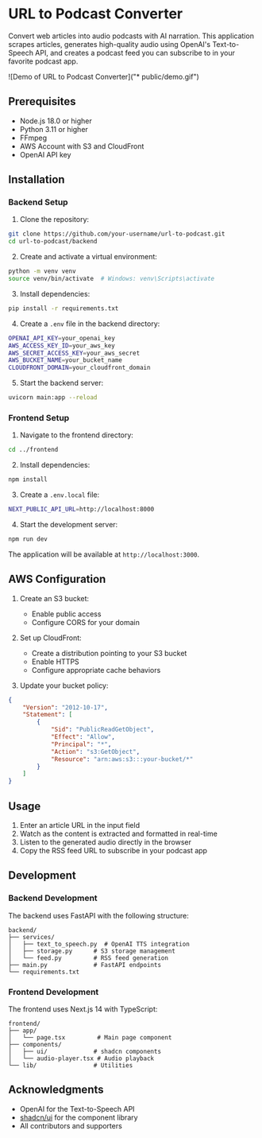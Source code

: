 # URL to Podcast Converter

Convert web articles into audio podcasts with AI narration. This application scrapes articles, generates high-quality audio using OpenAI's Text-to-Speech API, and creates a podcast feed you can subscribe to in your favorite podcast app.

![Demo of URL to Podcast Converter]("* public/demo.gif")

## Prerequisites

- Node.js 18.0 or higher
- Python 3.11 or higher
- FFmpeg
- AWS Account with S3 and CloudFront
- OpenAI API key

## Installation

### Backend Setup

1. Clone the repository:
```bash
git clone https://github.com/your-username/url-to-podcast.git
cd url-to-podcast/backend
```

2. Create and activate a virtual environment:
```bash
python -m venv venv
source venv/bin/activate  # Windows: venv\Scripts\activate
```

3. Install dependencies:
```bash
pip install -r requirements.txt
```

4. Create a `.env` file in the backend directory:
```bash
OPENAI_API_KEY=your_openai_key
AWS_ACCESS_KEY_ID=your_aws_key
AWS_SECRET_ACCESS_KEY=your_aws_secret
AWS_BUCKET_NAME=your_bucket_name
CLOUDFRONT_DOMAIN=your_cloudfront_domain
```

5. Start the backend server:
```bash
uvicorn main:app --reload
```

### Frontend Setup

1. Navigate to the frontend directory:
```bash
cd ../frontend
```

2. Install dependencies:
```bash
npm install
```

3. Create a `.env.local` file:
```bash
NEXT_PUBLIC_API_URL=http://localhost:8000
```

4. Start the development server:
```bash
npm run dev
```

The application will be available at `http://localhost:3000`.

## AWS Configuration

1. Create an S3 bucket:
   - Enable public access
   - Configure CORS for your domain

2. Set up CloudFront:
   - Create a distribution pointing to your S3 bucket
   - Enable HTTPS
   - Configure appropriate cache behaviors

3. Update your bucket policy:
```json
{
    "Version": "2012-10-17",
    "Statement": [
        {
            "Sid": "PublicReadGetObject",
            "Effect": "Allow",
            "Principal": "*",
            "Action": "s3:GetObject",
            "Resource": "arn:aws:s3:::your-bucket/*"
        }
    ]
}
```

## Usage

1. Enter an article URL in the input field
2. Watch as the content is extracted and formatted in real-time
3. Listen to the generated audio directly in the browser
4. Copy the RSS feed URL to subscribe in your podcast app

## Development

### Backend Development

The backend uses FastAPI with the following structure:
```
backend/
├── services/          
│   ├── text_to_speech.py  # OpenAI TTS integration
│   ├── storage.py      # S3 storage management
│   └── feed.py         # RSS feed generation
├── main.py             # FastAPI endpoints
└── requirements.txt   
```

### Frontend Development

The frontend uses Next.js 14 with TypeScript:
```
frontend/
├── app/                 
│   └── page.tsx         # Main page component
├── components/         
│   ├── ui/             # shadcn components
│   └── audio-player.tsx # Audio playback
└── lib/                # Utilities
```

## Acknowledgments

- OpenAI for the Text-to-Speech API
- [shadcn/ui](https://ui.shadcn.com/) for the component library
- All contributors and supporters
